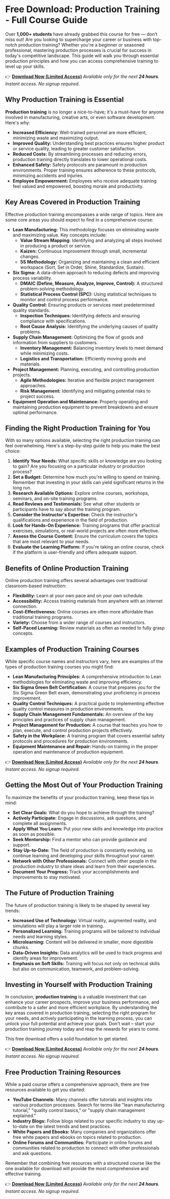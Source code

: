 # Free Download: Production Training - Full Course Guide

Over **1,000+ students** have already grabbed this course for free — don’t miss out! Are you looking to supercharge your career or business with top-notch production training? Whether you're a beginner or seasoned professional, mastering production processes is crucial for success in today's competitive landscape. This guide will walk you through essential production principles and how you can access comprehensive training to level up your skills.

👉 [**Download Now (Limited Access)**](https://udemywork.com/production-training)
_Available only for the next **24 hours**. Instant access. No signup required._

## Why Production Training is Essential

**Production training** is no longer a nice-to-have; it's a must-have for anyone involved in manufacturing, creative arts, or even software development. Here's why:

*   **Increased Efficiency:** Well-trained personnel are more efficient, minimizing waste and maximizing output.
*   **Improved Quality:** Understanding best practices ensures higher product or service quality, leading to greater customer satisfaction.
*   **Reduced Costs:** By streamlining processes and reducing errors, production training directly translates to lower operational costs.
*   **Enhanced Safety:** Safety protocols are paramount in production environments. Proper training ensures adherence to these protocols, minimizing accidents and injuries.
*   **Employee Empowerment:** Employees who receive adequate training feel valued and empowered, boosting morale and productivity.

## Key Areas Covered in Production Training

Effective production training encompasses a wide range of topics. Here are some core areas you should expect to find in a comprehensive course:

*   **Lean Manufacturing:** This methodology focuses on eliminating waste and maximizing value. Key concepts include:
    *   **Value Stream Mapping:** Identifying and analyzing all steps involved in producing a product or service.
    *   **Kaizen:** Continuous improvement through small, incremental changes.
    *   **5S Methodology:** Organizing and maintaining a clean and efficient workspace (Sort, Set in Order, Shine, Standardize, Sustain).
*   **Six Sigma:** A data-driven approach to reducing defects and improving process variability.
    *   **DMAIC (Define, Measure, Analyze, Improve, Control):** A structured problem-solving methodology.
    *   **Statistical Process Control (SPC):** Using statistical techniques to monitor and control process performance.
*   **Quality Control:** Ensuring products or services meet predetermined quality standards.
    *   **Inspection Techniques:** Identifying defects and ensuring compliance with specifications.
    *   **Root Cause Analysis:** Identifying the underlying causes of quality problems.
*   **Supply Chain Management:** Optimizing the flow of goods and information from suppliers to customers.
    *   **Inventory Management:** Balancing inventory levels to meet demand while minimizing costs.
    *   **Logistics and Transportation:** Efficiently moving goods and materials.
*   **Project Management:** Planning, executing, and controlling production projects.
    *   **Agile Methodologies:** Iterative and flexible project management approaches.
    *   **Risk Management:** Identifying and mitigating potential risks to project success.
*   **Equipment Operation and Maintenance:** Properly operating and maintaining production equipment to prevent breakdowns and ensure optimal performance.

## Finding the Right Production Training for You

With so many options available, selecting the right production training can feel overwhelming. Here's a step-by-step guide to help you make the best choice:

1.  **Identify Your Needs:** What specific skills or knowledge are you looking to gain? Are you focusing on a particular industry or production process?
2.  **Set a Budget:** Determine how much you're willing to spend on training. Remember that investing in your skills can yield significant returns in the long run.
3.  **Research Available Options:** Explore online courses, workshops, seminars, and on-site training programs.
4.  **Read Reviews and Testimonials:** See what other students or participants have to say about the training program.
5.  **Consider the Instructor's Expertise:** Check the instructor's qualifications and experience in the field of production.
6.  **Look for Hands-On Experience:** Training programs that offer practical exercises, simulations, or real-world projects are often more effective.
7.  **Assess the Course Content:** Ensure the curriculum covers the topics that are most relevant to your needs.
8.  **Evaluate the Learning Platform:** If you're taking an online course, check if the platform is user-friendly and offers adequate support.

## Benefits of Online Production Training

Online production training offers several advantages over traditional classroom-based instruction:

*   **Flexibility:** Learn at your own pace and on your own schedule.
*   **Accessibility:** Access training materials from anywhere with an internet connection.
*   **Cost-Effectiveness:** Online courses are often more affordable than traditional training programs.
*   **Variety:** Choose from a wider range of courses and instructors.
*   **Self-Paced Learning:** Review materials as often as needed to fully grasp concepts.

## Examples of Production Training Courses

While specific course names and instructors vary, here are examples of the types of production training courses you might find:

*   **Lean Manufacturing Principles:** A comprehensive introduction to Lean methodologies for eliminating waste and improving efficiency.
*   **Six Sigma Green Belt Certification:** A course that prepares you for the Six Sigma Green Belt exam, demonstrating your proficiency in process improvement.
*   **Quality Control Techniques:** A practical guide to implementing effective quality control measures in production environments.
*   **Supply Chain Management Fundamentals:** An overview of the key principles and practices of supply chain management.
*   **Project Management for Production:** A course that teaches you how to plan, execute, and control production projects effectively.
*   **Safety in the Workplace:** A training program that covers essential safety protocols and procedures for production environments.
*   **Equipment Maintenance and Repair:** Hands-on training in the proper operation and maintenance of production equipment.

👉 [**Download Now (Limited Access)**](https://udemywork.com/production-training)
_Available only for the next **24 hours**. Instant access. No signup required._

## Getting the Most Out of Your Production Training

To maximize the benefits of your production training, keep these tips in mind:

*   **Set Clear Goals:** What do you hope to achieve through the training?
*   **Actively Participate:** Engage in discussions, ask questions, and complete all assignments.
*   **Apply What You Learn:** Put your new skills and knowledge into practice as soon as possible.
*   **Seek Mentorship:** Find a mentor who can provide guidance and support.
*   **Stay Up-to-Date:** The field of production is constantly evolving, so continue learning and developing your skills throughout your career.
*   **Network with Other Professionals:** Connect with other people in the production industry to share ideas and learn from their experiences.
*   **Document Your Progress:** Track your accomplishments and improvements to stay motivated.

## The Future of Production Training

The future of production training is likely to be shaped by several key trends:

*   **Increased Use of Technology:** Virtual reality, augmented reality, and simulations will play a larger role in training.
*   **Personalized Learning:** Training programs will be tailored to individual needs and learning styles.
*   **Microlearning:** Content will be delivered in smaller, more digestible chunks.
*   **Data-Driven Insights:** Data analytics will be used to track progress and identify areas for improvement.
*   **Emphasis on Soft Skills:** Training will focus not only on technical skills but also on communication, teamwork, and problem-solving.

## Investing in Yourself with Production Training

In conclusion, **production training** is a valuable investment that can enhance your career prospects, improve your business performance, and contribute to a safer and more efficient workplace. By understanding the key areas covered in production training, selecting the right program for your needs, and actively participating in the learning process, you can unlock your full potential and achieve your goals. Don't wait – start your production training journey today and reap the rewards for years to come.

This free download offers a solid foundation to get started.

👉 [**Download Now (Limited Access)**](https://udemywork.com/production-training)
_Available only for the next **24 hours**. Instant access. No signup required._

## Free Production Training Resources

While a paid course offers a comprehensive approach, there are free resources available to get you started:

*   **YouTube Channels:** Many channels offer tutorials and insights into various production processes. Search for terms like "lean manufacturing tutorial," "quality control basics," or "supply chain management explained."
*   **Industry Blogs:** Follow blogs related to your specific industry to stay up-to-date on the latest trends and best practices.
*   **White Papers and Ebooks:** Many companies and organizations offer free white papers and ebooks on topics related to production.
*   **Online Forums and Communities:** Participate in online forums and communities related to production to connect with other professionals and ask questions.

Remember that combining free resources with a structured course like the one available for download will provide the most comprehensive and effective training.

👉 [**Download Now (Limited Access)**](https://udemywork.com/production-training)
_Available only for the next **24 hours**. Instant access. No signup required._

